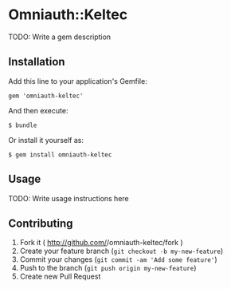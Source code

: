 # Omniauth::Keltec

TODO: Write a gem description

## Installation

Add this line to your application's Gemfile:

    gem 'omniauth-keltec'

And then execute:

    $ bundle

Or install it yourself as:

    $ gem install omniauth-keltec

## Usage

TODO: Write usage instructions here

## Contributing

1. Fork it ( http://github.com/<my-github-username>/omniauth-keltec/fork )
2. Create your feature branch (`git checkout -b my-new-feature`)
3. Commit your changes (`git commit -am 'Add some feature'`)
4. Push to the branch (`git push origin my-new-feature`)
5. Create new Pull Request
